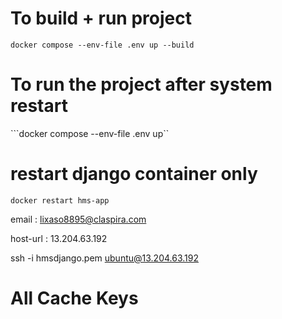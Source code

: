 # To build + run project
```docker compose --env-file .env up --build```

# To run the project after system restart
```docker compose --env-file .env up``

# restart django container only
```
docker restart hms-app

```

email : lixaso8895@claspira.com


host-url : 13.204.63.192

ssh -i hmsdjango.pem ubuntu@13.204.63.192

# All Cache Keys
